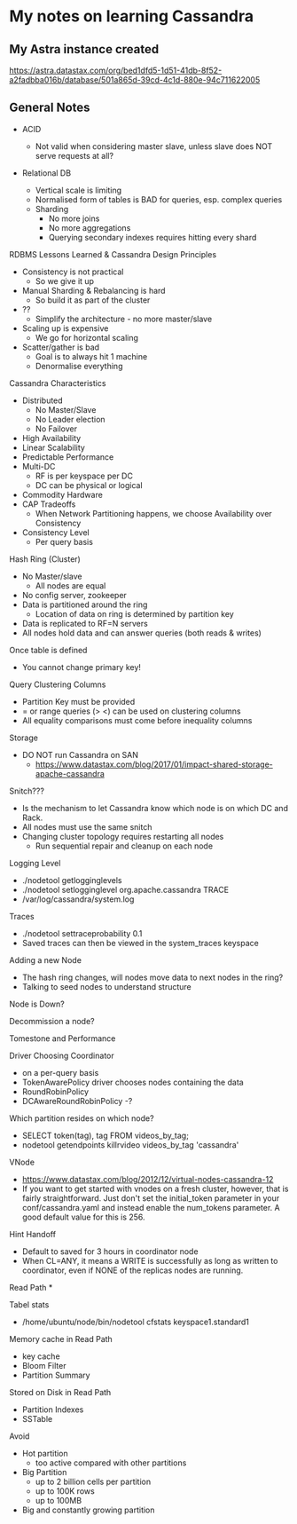 # My notes on learning Cassandra #

## My Astra instance created ##
https://astra.datastax.com/org/bed1dfd5-1d51-41db-8f52-a2fadbba016b/database/501a865d-39cd-4c1d-880e-94c711622005

## General Notes ##
- ACID
  * Not valid when considering master slave, unless slave does NOT serve requests at all?

- Relational DB
  * Vertical scale is limiting
  * Normalised form of tables is BAD for queries, esp. complex queries  
  * Sharding
    * No more joins
    * No more aggregations
    * Querying secondary indexes requires hitting every shard

RDBMS Lessons Learned & Cassandra Design Principles
* Consistency is not practical
  * So we give it up
* Manual Sharding & Rebalancing is hard
  * So build it as part of the cluster
* ??
  * Simplify the architecture - no more master/slave
* Scaling up is expensive
  * We go for horizontal scaling
* Scatter/gather is bad
  * Goal is to always hit 1 machine
  * Denormalise everything

Cassandra Characteristics
* Distributed
  * No Master/Slave
  * No Leader election  
  * No Failover
* High Availability
* Linear Scalability
* Predictable Performance
* Multi-DC
  * RF is per keyspace per DC
  * DC can be physical or logical
* Commodity Hardware
* CAP Tradeoffs
  * When Network Partitioning happens, we choose Availability over Consistency
* Consistency Level
  * Per query basis

Hash Ring (Cluster)
* No Master/slave
  * All nodes are equal
* No config server, zookeeper
* Data is partitioned around the ring
  * Location of data on ring is determined by partition key
* Data is replicated to RF=N servers
* All nodes hold data and can answer queries (both reads & writes)

Once table is defined
* You cannot change primary key!

Query Clustering Columns
* Partition Key must be provided
* = or range queries (> <) can be used on clustering columns
* All equality comparisons must come before inequality columns

Storage
* DO NOT run Cassandra on SAN
  * https://www.datastax.com/blog/2017/01/impact-shared-storage-apache-cassandra

Snitch???
* Is the mechanism to let Cassandra know which node is on which DC and Rack.
* All nodes must use the same snitch
* Changing cluster topology requires restarting all nodes
  * Run sequential repair and cleanup on each node

Logging Level
* ./nodetool getlogginglevels
* ./nodetool setlogginglevel org.apache.cassandra TRACE
* /var/log/cassandra/system.log

Traces
* ./nodetool settraceprobability 0.1
* Saved traces can then be viewed in the system_traces keyspace

Adding a new Node
* The hash ring changes, will nodes move data to next nodes in the ring?
* Talking to seed nodes to understand structure

Node is Down?

Decommission a node?

Tomestone and Performance


Driver Choosing Coordinator
* on a per-query basis
* TokenAwarePolicy driver chooses nodes containing the data
* RoundRobinPolicy
* DCAwareRoundRobinPolicy -?

Which partition resides on which node?
* SELECT token(tag), tag FROM videos_by_tag;
* nodetool getendpoints killrvideo videos_by_tag 'cassandra'

VNode
* https://www.datastax.com/blog/2012/12/virtual-nodes-cassandra-12
* If you want to get started with vnodes on a fresh cluster, however, that is fairly straightforward. Just don't set the initial_token parameter in your conf/cassandra.yaml and instead enable the num_tokens parameter. A good default value for this is 256.


Hint Handoff
* Default to saved for 3 hours in coordinator node
* When CL=ANY, it means a WRITE is successfully as long as written to coordinator, even if NONE of the replicas nodes are running.

Read Path
*

Tabel stats
* /home/ubuntu/node/bin/nodetool cfstats keyspace1.standard1

Memory cache in Read Path
* key cache
* Bloom Filter
* Partition Summary

Stored on Disk in Read Path
* Partition Indexes
* SSTable

Avoid
* Hot partition
  * too active compared with other partitions
* Big Partition
  * up to 2 billion cells per partition
  * up to 100K rows
  * up to 100MB
* Big and constantly growing partition
